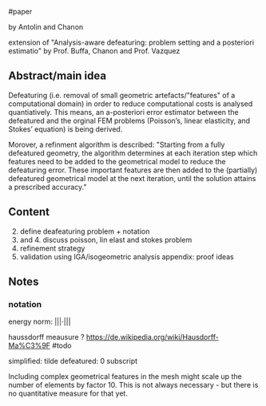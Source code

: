 #paper 

by Antolin and Chanon

extension of "Analysis-aware defeaturing: problem setting and a posteriori estimatio" by Prof. Buffa, Chanon and Prof. Vazquez

## Abstract/main idea
Defeaturing (i.e. removal of small geometric artefacts/"features" of a computational domain) in order to reduce computational costs is analysed quantiatively.
This means, an a-posteriori error estimator between the defeatured and the orginal FEM problems (Poisson’s, linear elasticity, and Stokes’ equation) is being derived.

Morover, a refinment algorithm is described:
"Starting from a fully defeatured geometry, the algorithm determines at each iteration step which features need to be added to the geometrical model to reduce the defeaturing error. These important features are then added to the (partially) defeatured geometrical model at the next iteration, until the solution attains a prescribed accuracy."


## Content
2. define deafeaturing problem + notation
3. and 4. discuss poisson, lin elast and stokes problem
5. refinement strategy
6. validation using IGA/isogeometric analysis
appendix: proof ideas


## Notes

### notation
energy norm: $\vert\vert\vert \cdot \vert\vert\vert$

haussdorff meausure
?
https://de.wikipedia.org/wiki/Hausdorff-Ma%C3%9F
#todo 

simplified: tilde
defeatured: 0 subscript



Including complex geometrical features in the mesh might scale up the number of elements by factor 10.
This is not always necessary - but there is no quantitative measure for that yet.

